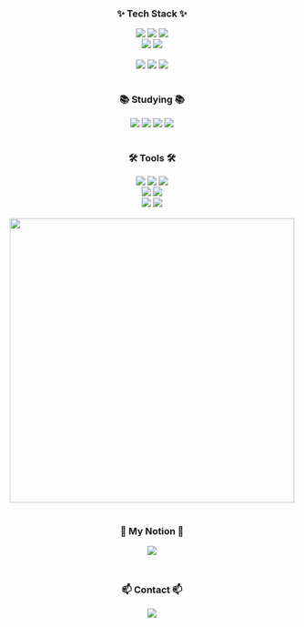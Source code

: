 <div align="center">

  <h3>✨ Tech Stack ✨</h3>
  <div>
    <img src="https://img.shields.io/badge/react-20232a.svg?style=for-the-badge&logo=react&logoColor=61DAFB" />
    <img src="https://img.shields.io/badge/javascript-F7DF1E.svg?style=for-the-badge&logo=javascript&logoColor=20232a" />
    <img src="https://img.shields.io/badge/html5-E34F26.svg?style=for-the-badge&logo=html5&logoColor=white" />
  </div>

  <div>
    <img src="https://img.shields.io/badge/css3-1572B6.svg?style=for-the-badge&logo=css3&logoColor=white" />
    <img src="https://img.shields.io/badge/tailwindcss-06B6D4.svg?style=for-the-badge&logo=tailwind-css&logoColor=white" />
  </div>

  <br />

  <div>
    <img src="https://img.shields.io/badge/python-3670A0?style=for-the-badge&logo=python&logoColor=ffdd54" />
    <img src="https://img.shields.io/badge/pandas-150458.svg?style=for-the-badge&logo=pandas&logoColor=white" />
    <img src="https://img.shields.io/badge/numpy-4d77cf.svg?style=for-the-badge&logo=numpy&logoColor=white" />
  </div>

  <br />

  <h3>📚 Studying 📚</h3>
  <div>
    <img src="https://img.shields.io/badge/typescript-007ACC.svg?style=for-the-badge&logo=typescript&logoColor=white" />
    <img src="https://img.shields.io/badge/React%20Query-FF4154?style=for-the-badge&logo=react%20query&logoColor=white" />
    <img src="https://img.shields.io/badge/zustand-000000?style=for-the-badge&logo=zustand&logoColor=white" />
    <img src="https://img.shields.io/badge/jotai-1E90FF?style=for-the-badge&logoColor=white" />
  </div>

  <br />

  <h3>🛠 Tools 🛠</h3>
  <div>
    <img src="https://img.shields.io/badge/git-F05033.svg?style=for-the-badge&logo=git&logoColor=white" />
    <img src="https://img.shields.io/badge/github-181717.svg?style=for-the-badge&logo=github&logoColor=white" />
    <img src="https://img.shields.io/badge/Notion-F3F3F3.svg?style=for-the-badge&logo=notion&logoColor=black" />
  </div>

  <div>
    <img src="https://img.shields.io/badge/adobe%20photoshop-08253c.svg?style=for-the-badge&logo=adobe%20photoshop&logoColor=37abff" />
    <img src="https://img.shields.io/badge/figma-F24E1E.svg?style=for-the-badge&logo=figma&logoColor=white" />
  </div>

  <div>
    <img src="https://img.shields.io/badge/VSCode-2C2C32.svg?style=for-the-badge&logo=visual-studio-code&logoColor=22ABF3" />
    <img src="https://img.shields.io/badge/jupyter-2C2C32.svg?style=for-the-badge&logo=jupyter&logoColor=F37726" />
  </div>

  <br />

  <div>
    <a href="https://github.com/leo-parkd/gitanimals">
      <img src="https://render.gitanimals.org/farms/leo-parkd" width="500" />
    </a>
  </div>

  <br />

  <h3>🔗 My Notion 🔗</h3>
  <a href="https://flax-silver-62f.notion.site/LEO-park-01b54352550248708c691dd07a72eac1" target="_blank" style="text-decoration: none;">
    <img src="https://img.shields.io/badge/My%20Notion-000000?style=for-the-badge&logo=notion&logoColor=white" />
  </a>

  <br />

  <!-- Contact 섹션 맨 아래로 이동 -->
  <div style="margin-top: 50px;">
    <h3>📫 Contact 📫</h3>
    <a href="mailto:byeonghunpark@snu.ac.kr">
      <img src="https://img.shields.io/badge/byeonghunpark@snu.ac.kr-D14836?style=for-the-badge&logo=gmail&logoColor=white" />
    </a>
  </div>

</div>
